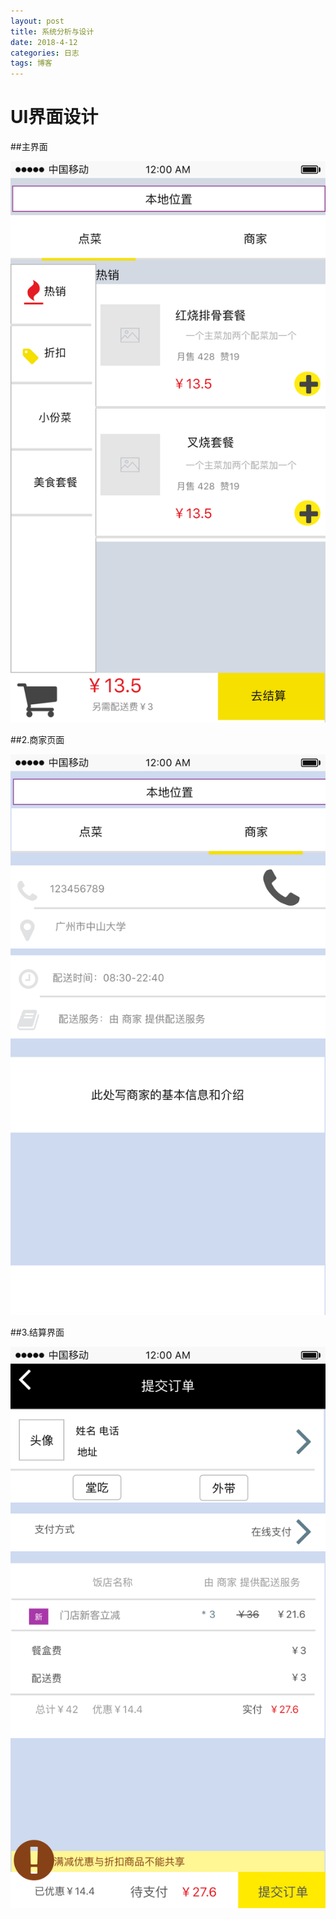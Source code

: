 ```yaml
---
layout: post
title: 系统分析与设计
date: 2018-4-12
categories: 日志
tags: 博客
---
```


# UI界面设计

##主界面

![UMLet](https://github.com/MengfanHe/photoes/raw/master/1_%E4%B8%BB%E9%A1%B5.png)

##2.商家页面

![UMLet](https://github.com/MengfanHe/photoes/raw/master/2_%E9%A1%B5%E9%9D%A22.png)

##3.结算界面

![UMLet](https://github.com/MengfanHe/photoes/raw/master/4_%E7%BB%93%E7%AE%97.png)
